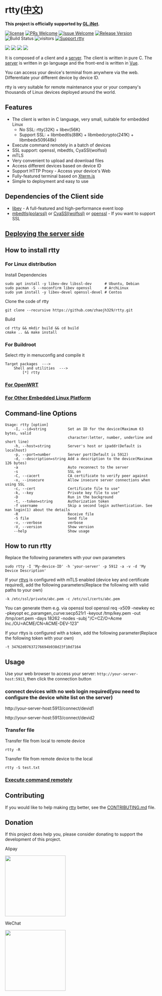 # rtty([中文](/README_ZH.md))

**This project is officially supported by [GL.iNet](https://github.com/gl-inet).**

[1]: https://img.shields.io/badge/license-MIT-brightgreen.svg?style=plastic
[2]: /LICENSE
[3]: https://img.shields.io/badge/PRs-welcome-brightgreen.svg?style=plastic
[4]: https://github.com/zhaojh329/rtty/pulls
[5]: https://img.shields.io/badge/Issues-welcome-brightgreen.svg?style=plastic
[6]: https://github.com/zhaojh329/rtty/issues/new
[7]: https://img.shields.io/badge/release-8.0.1-blue.svg?style=plastic
[8]: https://github.com/zhaojh329/rtty/releases
[9]: https://github.com/zhaojh329/rtty/workflows/build/badge.svg
[10]: https://img.shields.io/badge/Support%20rtty-Donate-blueviolet.svg

[![license][1]][2]
[![PRs Welcome][3]][4]
[![Issue Welcome][5]][6]
[![Release Version][7]][8]
![Build Status][9]
![visitors](https://visitor-badge.laobi.icu/badge?page_id=zhaojh329.rtty)
[![Support rtty][10]](#donation)

[Xterm.js]: https://github.com/xtermjs/xterm.js
[libev]: http://software.schmorp.de/pkg/libev.html
[openssl]: https://github.com/openssl/openssl
[mbedtls(polarssl)]: https://github.com/ARMmbed/mbedtls
[CyaSSl(wolfssl)]: https://github.com/wolfSSL/wolfssl
[vue]: https://github.com/vuejs/vue
[server]: https://github.com/zhaojh329/rttys

![](/doc/diagram.png)
![](/doc/terminal.gif)
![](/doc/file.gif)
![](/doc/web.gif)

It is composed of a client and a [server]. The client is written in pure C. The [server] is written in go language
and the front-end is written in [Vue].

You can access your device's terminal from anywhere via the web. Differentiate your different device by device ID.

rtty is very suitable for remote maintenance your or your company's thousands of Linux devices deployed around
the world.

## Features
* The client is writen in C language, very small, suitable for embedded Linux
  - No SSL: rtty(32K) + libev(56K)
  - Support SSL: + libmbedtls(88K) + libmbedcrypto(241K) + libmbedx509(48k)
* Execute command remotely in a batch of devices 
* SSL support: openssl, mbedtls, CyaSSl(wolfssl)
* mTLS
* Very convenient to upload and download files
* Access different devices based on device ID
* Support HTTP Proxy - Access your device's Web
* Fully-featured terminal based on [Xterm.js]
* Simple to deployment and easy to use

## Dependencies of the Client side
* [libev] - A full-featured and high-performance event loop
* [mbedtls(polarssl)] or [CyaSSl(wolfssl)] or [openssl] - If you want to support SSL

## [Deploying the server side](https://github.com/zhaojh329/rttys)

## How to install rtty
### For Linux distribution

Install Dependencies

    sudo apt install -y libev-dev libssl-dev      # Ubuntu, Debian
    sudo pacman -S --noconfirm libev openssl      # ArchLinux
    sudo yum install -y libev-devel openssl-devel # Centos

Clone the code of rtty

    git clone --recursive https://github.com/zhaojh329/rtty.git

Build

    cd rtty && mkdir build && cd build
    cmake .. && make install

### For Buildroot
Select rtty in menuconfig and compile it

    Target packages  --->
        Shell and utilities  --->
            [*] rtty

### [For OpenWRT](/OPENWRT.md)

### [For Other Embedded Linux Platform](/CROSS_COMPILE.md)

## Command-line Options

    Usage: rtty [option]
        -I, --id=string          Set an ID for the device(Maximum 63 bytes, valid
                                 character:letter, number, underline and short line)
        -h, --host=string        Server's host or ipaddr(Default is localhost)
        -p, --port=number        Server port(Default is 5912)
        -d, --description=string Add a description to the device(Maximum 126 bytes)
        -a                       Auto reconnect to the server
        -s                       SSL on
        -C, --cacert             CA certificate to verify peer against
        -x, --insecure           Allow insecure server connections when using SSL
        -c, --cert               Certificate file to use"
        -k, --key                Private key file to use"
        -D                       Run in the background
        -t, --token=string       Authorization token
        -f username              Skip a second login authentication. See man login(1) about the details
        -R                       Receive file
        -S file                  Send file
        -v, --verbose            verbose
        -V, --version            Show version
        --help                   Show usage

## How to run rtty
Replace the following parameters with your own parameters

    sudo rtty -I 'My-device-ID' -h 'your-server' -p 5912 -a -v -d 'My Device Description'

If your [rttys](https://github.com/zhaojh329/rttys) is configured with mTLS enabled (device key and certificate required),
add the following parameters(Replace the following with valid paths to your own)

    -k /etc/ssl/private/abc.pem -c /etc/ssl/certs/abc.pem

You can generate them e.g. via openssl tool
    openssl req -x509 -newkey ec -pkeyopt ec_paramgen_curve:secp521r1 -keyout /tmp/key.pem -out /tmp/cert.pem -days 18262 -nodes -subj "/C=CZ/O=Acme Inc./OU=ACME/CN=ACME-DEV-123"

If your rttys is configured with a token, add the following parameter(Replace the following token with your own)

    -t 34762d07637276694b938d23f10d7164

## Usage
Use your web browser to access your server: `http://your-server-host:5913`, then click the connection button

### connect devices with no web login required(you need to configure the device white list on the server)
http://your-server-host:5913/connect/devid1

http://your-server-host:5913/connect/devid2

### Transfer file
Transfer file from local to remote device

	rtty -R

Transfer file from remote device to the local

	rtty -S test.txt

### [Execute command remotely](/COMMAND.md)

## Contributing
If you would like to help making [rtty](https://github.com/zhaojh329/rtty) better,
see the [CONTRIBUTING.md](https://github.com/zhaojh329/rtty/blob/master/CONTRIBUTING.md) file.

## Donation
If this project does help you, please consider donating to support the development of this project.

Alipay

<img src="doc/alipay_donate.jpg" width="200px" height="200px"/>

WeChat

<img src="doc/wechat_donate.jpg" width="200px" height="200px"/>
